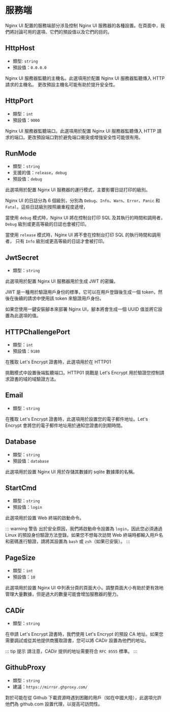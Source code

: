 # 服務端

Nginx UI 配置的服務端部分涉及控制 Nginx UI 服務器的各種設置。在頁面中，我們將討論可用的選項、它們的預設值以及它們的目的。

## HttpHost
- 類型: `string`
- 預設值：`0.0.0.0`

Nginx UI 服務器監聽的主機名。此選項用於配置 Nginx UI 服務器監聽傳入 HTTP 請求的主機名。 更改預設主機名可能有助於提升安全性。

## HttpPort

- 類型：`int`
- 預設值：`9000`

Nginx UI 服務器監聽端口。此選項用於配置 Nginx UI 服務器監聽傳入 HTTP 請求的端口。更改預設端口對於避免端口衝突或增強安全性可能很有用。

## RunMode

- 類型：`string`
- 支援的值：`release`，`debug`
- 預設值：`debug`

此選項用於配置 Nginx UI 服務器的運行模式，主要影響日誌打印的級別。

Nginx UI 的日誌分為 6 個級別，分別為 `Debug`、`Info`、`Warn`、`Error`、`Panic` 和 `Fatal`，這些日誌級別按照嚴重程度遞增，

當使用 `debug` 模式時，Nginx UI 將在控制台打印 SQL 及其執行的時間和調用者，`Debug` 級別或更高等級的日誌也會被打印。

當使用 `release` 模式時，Nginx UI 將不會在控制台打印 SQL 的執行時間和調用者， 只有 `Info` 級別或更高等級的日誌才會被打印。

## JwtSecret
- 類型：`string`

此選項用於配置 Nginx UI 服務器用於生成 JWT 的密鑰。

JWT 是一種用於驗證用戶身份的標準，它可以在用戶登錄後生成一個 token，然後在後續的請求中使用該 token 來驗證用戶身份。

如果您使用一鍵安裝腳本來部署 Nginx UI，腳本將會生成一個 UUID 值並將它設置為此選項的值。

## HTTPChallengePort

- 類型：`int`
- 預設值：`9180`

在獲取 Let's Encrypt 證書時，此選項用於在 HTTP01

挑戰模式中設置後端監聽端口。HTTP01 挑戰是 Let's Encrypt 用於驗證您控制請求證書的域的域驗證方法。

## Email
- 類型：`string`

在獲取 Let's Encrypt 證書時，此選項用於設置您的電子郵件地址。Let's Encrypt 會將您的電子郵件地址用於通知您證書的到期時間。

## Database

- 類型：`string`
- 預設值：`database`

此選項用於設置 Nginx UI 用於存儲其數據的 sqlite 數據庫的名稱。

## StartCmd

- 類型：`string`
- 預設值：`login`

此選項用於設置 Web 終端的啟動命令。

::: warning 警告
出於安全原因，我們將啟動命令設置為 `login`，因此您必須通過 Linux 的預設身份驗證方法登錄。如果您不想每次訪問 Web
終端時都輸入用戶名和密碼進行驗證，請將其設置為 `bash` 或 `zsh`（如果已安裝）。
:::

## PageSize

- 類型：`int`
- 預設值：`10`

此選項用於設置 Nginx UI 中列表分頁的頁面大小。調整頁面大小有助於更有效地管理大量數據，但是過大的數量可能會增加服務器的壓力。

## CADir

- 類型：`string`

在申請 Let's Encrypt 證書時，我們使用 Let's Encrypt 的預設 CA 地址。如果您需要調試或從其他提供商獲取證書，您可以將 CADir
設置為他們的地址。

::: tip 提示
請注意，CADir 提供的地址需要符合 `RFC 8555` 標準。
:::

## GithubProxy

- 類型：`string`
- 建議：`https://mirror.ghproxy.com/`

對於可能在從 Github 下載資源時遇到困難的用戶（如在中國大陸），此選項允許他們為 github.com 設置代理，以提高可訪問性。
